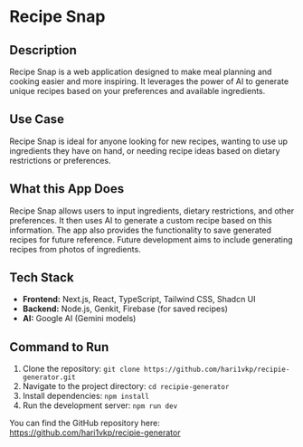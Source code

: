 # Recipe Snap

## Description
Recipe Snap is a web application designed to make meal planning and cooking easier and more inspiring. It leverages the power of AI to generate unique recipes based on your preferences and available ingredients.



## Use Case
Recipe Snap is ideal for anyone looking for new recipes, wanting to use up ingredients they have on hand, or needing recipe ideas based on dietary restrictions or preferences.

## What this App Does
Recipe Snap allows users to input ingredients, dietary restrictions, and other preferences. It then uses AI to generate a custom recipe based on this information. The app also provides the functionality to save generated recipes for future reference. Future development aims to include generating recipes from photos of ingredients.

## Tech Stack

*   **Frontend:** Next.js, React, TypeScript, Tailwind CSS, Shadcn UI
*   **Backend:** Node.js, Genkit, Firebase (for saved recipes)
*   **AI:** Google AI (Gemini models)

## Command to Run

1.  Clone the repository: `git clone https://github.com/hari1vkp/recipie-generator.git`
2.  Navigate to the project directory: `cd recipie-generator`
3.  Install dependencies: `npm install`
4.  Run the development server: `npm run dev`

You can find the GitHub repository here: https://github.com/hari1vkp/recipie-generator